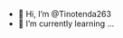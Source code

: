 - 👋 Hi, I’m @Tinotenda263
- 🌱 I’m currently learning ...

<!---
Tinotenda263/Tinotenda263 is a ✨ special ✨ repository because its `README.md` (this file) appears on your GitHub profile.
You can click the Preview link to take a look at your changes.
--->
